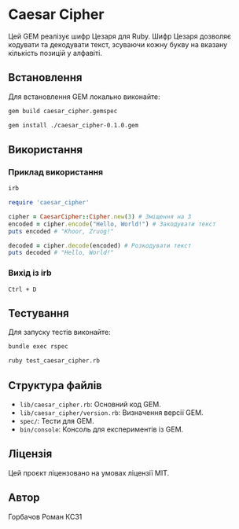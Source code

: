 
# Caesar Cipher

Цей GEM реалізує шифр Цезаря для Ruby. Шифр Цезаря дозволяє кодувати та декодувати текст, зсуваючи кожну букву на вказану кількість позицій у алфавіті.

## Встановлення

Для встановлення GEM локально виконайте:

```bash
gem build caesar_cipher.gemspec
```
```bash
gem install ./caesar_cipher-0.1.0.gem
```

## Використання

### Приклад використання

```ruby
irb
```
```ruby
require 'caesar_cipher'

cipher = CaesarCipher::Cipher.new(3) # Зміщення на 3
encoded = cipher.encode("Hello, World!") # Закодувати текст
puts encoded # "Khoor, Zruog!"

decoded = cipher.decode(encoded) # Розкодувати текст
puts decoded # "Hello, World!"

```
### Вихід із irb
```
Ctrl + D
```

## Тестування

Для запуску тестів виконайте:

```bash
bundle exec rspec
```
```bash
ruby test_caesar_cipher.rb  
```

## Структура файлів

- `lib/caesar_cipher.rb`: Основний код GEM.
- `lib/caesar_cipher/version.rb`: Визначення версії GEM.
- `spec/`: Тести для GEM.
- `bin/console`: Консоль для експериментів із GEM.

## Ліцензія

Цей проєкт ліцензовано на умовах ліцензії MIT.

## Автор

Горбачов Роман КС31
